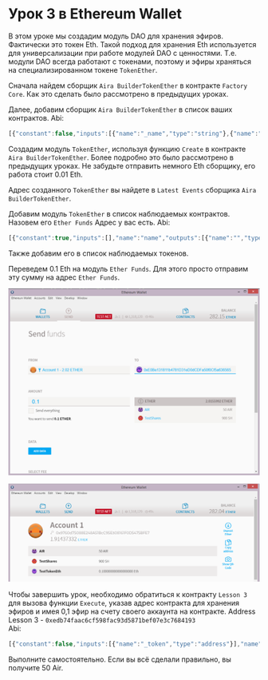 # Урок 3 в Ethereum Wallet

В этом уроке мы создадим модуль DAO для хранения эфиров. Фактически это токен Eth. Такой подход для хранения Eth используется для универсализации при работе модулей DAO с ценностями. Т.е. модули DAO всегда работают с токенами, поэтому и эфиры храняться на специализированном токене `TokenEther`.

Сначала найдем сборщик `Aira BuilderTokenEther` в контракте `Factory Core`. Как это сделать было рассмотрено в предыдущих уроках.

Далее, добавим сборщик `Aira BuilderTokenEther` в список ваших контрактов.
Abi:
```js
[{"constant":false,"inputs":[{"name":"_name","type":"string"},{"name":"_symbol","type":"string"}],"name":"create","outputs":[{"name":"","type":"address"}],"type":"function"},{"constant":false,"inputs":[{"name":"_buildingCostWei","type":"uint256"}],"name":"setCost","outputs":[],"type":"function"},{"constant":false,"inputs":[{"name":"_owner","type":"address"}],"name":"delegate","outputs":[],"type":"function"},{"constant":true,"inputs":[],"name":"buildingCostWei","outputs":[{"name":"","type":"uint256"}],"type":"function"},{"constant":false,"inputs":[{"name":"_proposal","type":"address"}],"name":"setProposal","outputs":[],"type":"function"},{"constant":true,"inputs":[],"name":"owner","outputs":[{"name":"","type":"address"}],"type":"function"},{"constant":false,"inputs":[{"name":"_cashflow","type":"address"}],"name":"setCashflow","outputs":[],"type":"function"},{"constant":true,"inputs":[],"name":"getLastContract","outputs":[{"name":"","type":"address"}],"type":"function"},{"constant":true,"inputs":[{"name":"","type":"address"},{"name":"","type":"uint256"}],"name":"getContractsOf","outputs":[{"name":"","type":"address"}],"type":"function"},{"inputs":[{"name":"_buildingCost","type":"uint256"},{"name":"_cashflow","type":"address"},{"name":"_proposal","type":"address"}],"type":"constructor"},{"anonymous":false,"inputs":[{"indexed":true,"name":"sender","type":"address"},{"indexed":true,"name":"instance","type":"address"}],"name":"Builded","type":"event"}]

```  
Создадим модуль `TokenEther`, используя функцию `Create` в контракте `Aira BuilderTokenEther`. Более подробно это было рассмотрено в предыдущих уроках. Не забудьте отправить немного Eth сборщику, его работа стоит 0.01 Eth.

Адрес созданного `TokenEther` вы найдете в `Latest Events` сборщика `Aira BuilderTokenEther`.

Добавим модуль `TokenEther` в список наблюдаемых контрактов. Назовем его `Ether Funds` Адрес у вас есть.
Abi:
```js
[{"constant":true,"inputs":[],"name":"name","outputs":[{"name":"","type":"string"}],"type":"function"},{"constant":false,"inputs":[{"name":"_address","type":"address"},{"name":"_value","type":"uint256"}],"name":"approve","outputs":[],"type":"function"},{"constant":true,"inputs":[],"name":"getBalance","outputs":[{"name":"","type":"uint256"}],"type":"function"},{"constant":true,"inputs":[],"name":"totalSupply","outputs":[{"name":"","type":"uint256"}],"type":"function"},{"constant":false,"inputs":[{"name":"_from","type":"address"},{"name":"_to","type":"address"},{"name":"_value","type":"uint256"}],"name":"transferFrom","outputs":[{"name":"","type":"bool"}],"type":"function"},{"constant":false,"inputs":[{"name":"_value","type":"uint256"}],"name":"withdraw","outputs":[],"type":"function"},{"constant":true,"inputs":[],"name":"decimals","outputs":[{"name":"","type":"uint8"}],"type":"function"},{"constant":false,"inputs":[],"name":"refill","outputs":[],"type":"function"},{"constant":false,"inputs":[{"name":"_owner","type":"address"}],"name":"delegate","outputs":[],"type":"function"},{"constant":true,"inputs":[{"name":"","type":"address"}],"name":"balanceOf","outputs":[{"name":"","type":"uint256"}],"type":"function"},{"constant":true,"inputs":[],"name":"owner","outputs":[{"name":"","type":"address"}],"type":"function"},{"constant":true,"inputs":[],"name":"symbol","outputs":[{"name":"","type":"string"}],"type":"function"},{"constant":false,"inputs":[{"name":"_to","type":"address"},{"name":"_value","type":"uint256"}],"name":"transfer","outputs":[{"name":"","type":"bool"}],"type":"function"},{"constant":true,"inputs":[{"name":"","type":"address"},{"name":"","type":"address"}],"name":"allowance","outputs":[{"name":"","type":"uint256"}],"type":"function"},{"constant":true,"inputs":[{"name":"_address","type":"address"}],"name":"getBalance","outputs":[{"name":"","type":"uint256"}],"type":"function"},{"constant":false,"inputs":[{"name":"_address","type":"address"}],"name":"unapprove","outputs":[],"type":"function"},{"inputs":[{"name":"_name","type":"string"},{"name":"_symbol","type":"string"}],"type":"constructor"},{"anonymous":false,"inputs":[{"indexed":true,"name":"_from","type":"address"},{"indexed":true,"name":"_to","type":"address"},{"indexed":false,"name":"_value","type":"uint256"}],"name":"Transfer","type":"event"},{"anonymous":false,"inputs":[{"indexed":true,"name":"_owner","type":"address"},{"indexed":true,"name":"_spender","type":"address"},{"indexed":false,"name":"_value","type":"uint256"}],"name":"Approval","type":"event"}]
```  
Также добавим его в список наблюдаемых токенов.

Переведем 0.1 Eth на модуль `Ether Funds`. Для этого просто отправим эту сумму на адрес `Ether Funds`.

![Screenshot 22](/img/Screenshot_22.png)

![Screenshot 23](/img/Screenshot_23.png)

Чтобы завершить урок, необходимо обратиться к контракту `Lesson 3` для вызова функции `Execute`, указав адрес контракта для хранения эфиров и имея 0,1 эфир на счету своего аккаунта на контракте.
Address Lesson 3 - `0xedb74faac6cf598fac93d5871bef07e3c7684193`  
Abi:
```js
[{"constant":false,"inputs":[{"name":"_token","type":"address"}],"name":"execute","outputs":[],"type":"function"},{"constant":true,"inputs":[{"name":"","type":"address"}],"name":"accountOf","outputs":[{"name":"","type":"bool"}],"type":"function"},{"constant":true,"inputs":[],"name":"emissionRegulator","outputs":[{"name":"","type":"address"}],"type":"function"},{"constant":true,"inputs":[],"name":"airalab_learning_center","outputs":[{"name":"","type":"address"}],"type":"function"},{"inputs":[{"name":"_emissionRegulator","type":"address"}],"type":"constructor"}]

```  
Выполните самостоятельно. Если вы всё сделали правильно, вы получите 50 Air.
